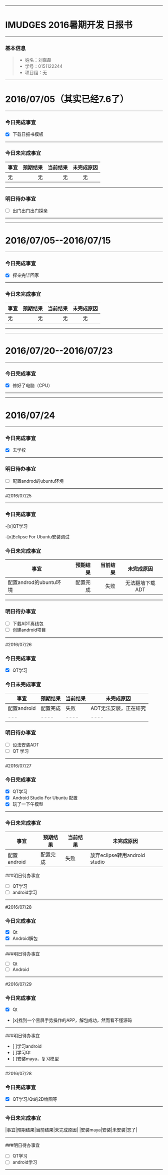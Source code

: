 -------
# IMUDGES 2016暑期开发 日报书
-------


### 基本信息
> * 姓名：刘嘉磊
> * 学号：0151122244
> * 项目组：无

-------


# 2016/07/05（其实已经7.6了）

-------

### 今日完成事宜
- [x]  下载日报书模板
-----
### 今日未完成事宜

| 事宜     |预期结果| 当前结果  | 未完成原因   | 
| --------   | -----:  | -----:  | :----:  |
| 无     | 无    | 无   | 无   | 


------
### 明日待办事宜
- [ ] 出门出门出门探亲
-------
-------


# 2016/07/05--2016/07/15

-------

### 今日完成事宜
- [x]  探亲完毕回家
-----
### 今日未完成事宜

| 事宜     |预期结果| 当前结果  | 未完成原因   | 
| --------   | -----:  | -----:  | :----:  |
| 无     | 无    | 无   | 无   | 

-------
-------


# 2016/07/20--2016/07/23

-------

### 今日完成事宜
- [x]  修好了电脑（CPU）
-----
-------

# 2016/07/24

-------

### 今日完成事宜
- [x]  去学校
------
### 明日待办事宜
- [ ] 配置androd的ubuntu环境
-------

#2016/07/25

---------
### 今日完成事宜
-[x]QT学习

-[x]Eclipse For Ubuntu安装调试

### 今日未完成事宜

| 事宜                      |预期结果  | 当前结果  | 未完成原因       | 
| --------                 | -----:  | -----:  | :----:          |
| 配置androd的ubuntu环境     | 配置完成  | 失败    | 无法翻墙下载ADT    | 
---------------
### 明日待办事宜
- [ ] 下载ADT离线包
- [ ] 创建android项目
-----------
#2016/07/26

### 今日完成事宜
- [x] QT学习

### 今日未完成事宜
|事宜|预期结果|当前结果|未完成原因|
|---|----|----|----|
|配置android|配置完成|失败|ADT无法安装，正在研究|
|---|----|----|----|

### 明日待办事宜

- [ ] 设法安装ADT
- [ ] QT 学习
-----------------------

#2016/07/27

### 今日完成事宜
- [x] QT学习
- [x] Android Studio For Ubuntu 配置
- [x] 玩了一下午模型
-----------------------
### 今日未完成事宜
|事宜|预期结果|当前结果|未完成原因|
|---|----|----|----|
|配置android|配置完成|失败|放弃eclipse转用android studio|

###明日待办事宜
- [ ] QT学习
- [ ] android学习
-------------------

#2016/07/28

### 今日完成事宜
- [x] Qt
- [x] Android解包
-------------------
###明日待办事宜
- [ ] Qt
- [ ] Android
------------------

#2016/07/29

### 今日完成事宜
- [x] Qt
- [x]找到一个黑屏手势操作的APP，解包成功，然而看不懂源码

-------------------------------------
###明日待办事宜
- [ ]学习android
- [ ]学习Qt
- [ ]安装maya，复习模型
-------------------------------------

#2016/07/28

### 今日完成事宜
- [x] QT学习/Qt的2D绘图等
-----------------------

### 今日未完成事宜
|事宜|预期结果|当前结果|未完成原因|
|安装maya|安装|未安装|忘了|

-------------------------------
###明日待办事宜
- [ ] QT学习
- [ ] android学习
-------------------
